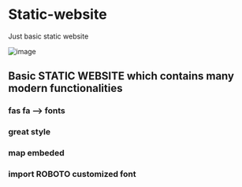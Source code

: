 # Static-website
Just basic static website 


![image](https://user-images.githubusercontent.com/72434897/158052056-475c1e76-6a19-41d9-87bf-430d16d8e487.png)

## Basic STATIC WEBSITE which contains many modern functionalities

### fas fa --> fonts
### great style
### map embeded
### import ROBOTO customized font
